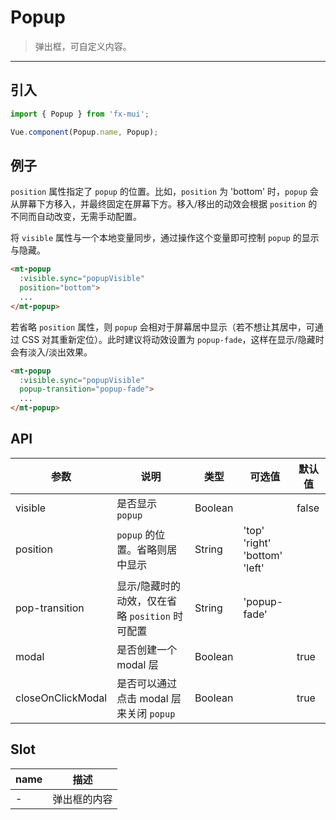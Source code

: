 # Popup

> 弹出框，可自定义内容。

-------------

## 引入

```javascript
import { Popup } from 'fx-mui';

Vue.component(Popup.name, Popup);
```

## 例子

`position` 属性指定了 `popup` 的位置。比如，`position` 为 'bottom' 时，`popup` 会从屏幕下方移入，并最终固定在屏幕下方。移入/移出的动效会根据 `position` 的不同而自动改变，无需手动配置。

将 `visible` 属性与一个本地变量同步，通过操作这个变量即可控制 `popup` 的显示与隐藏。

```html
<mt-popup
  :visible.sync="popupVisible"
  position="bottom">
  ...
</mt-popup>
```

若省略 `position` 属性，则 `popup` 会相对于屏幕居中显示（若不想让其居中，可通过 CSS 对其重新定位）。此时建议将动效设置为 `popup-fade`，这样在显示/隐藏时会有淡入/淡出效果。

```html
<mt-popup
  :visible.sync="popupVisible"
  popup-transition="popup-fade">
  ...
</mt-popup>
```

## API
| 参数 | 说明 | 类型 | 可选值 | 默认值 |
|------|-------|---------|-------|--------|
| visible | 是否显示 `popup` | Boolean | | false |
| position | `popup` 的位置。省略则居中显示 | String | 'top'<br>'right'<br>'bottom'<br>'left' | |
| pop-transition | 显示/隐藏时的动效，仅在省略 `position` 时可配置 | String | 'popup-fade' | |
| modal | 是否创建一个 modal 层 | Boolean | | true |
| closeOnClickModal | 是否可以通过点击 modal 层来关闭 `popup` | Boolean | | true |

## Slot
| name | 描述 |
|------|--------|
| - | 弹出框的内容 |
